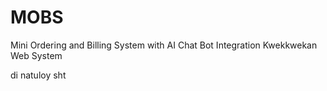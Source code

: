 # MOBS
Mini Ordering and Billing System with AI Chat Bot Integration
Kwekkwekan Web System

di natuloy
sht
